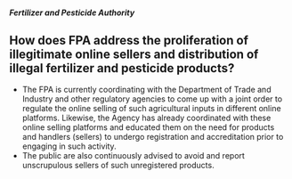 ##### Fertilizer and Pesticide Authority

## How does FPA address the proliferation of illegitimate online sellers and distribution of illegal fertilizer and pesticide products?


 - The FPA is currently coordinating with the Department of Trade and Industry and other regulatory agencies to come up with a joint order to regulate the online selling of such agricultural inputs in different online platforms. Likewise, the Agency has already coordinated with these online selling platforms and educated them on the need for products and handlers (sellers) to undergo registration and accreditation prior to engaging in such activity.
 - The public are also continuously advised to avoid and report unscrupulous sellers of such unregistered products.
